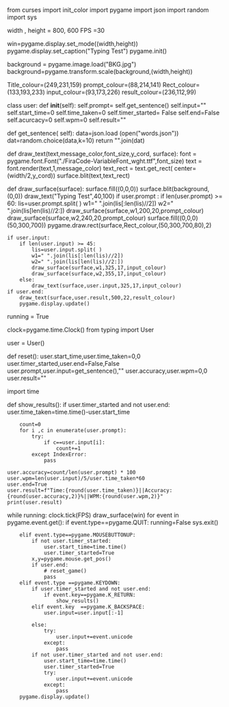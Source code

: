 from curses import init_color
import pygame
import json
import random
import sys


width , height = 800, 600
FPS =30


win=pygame.display.set_mode((width,height))
pygame.display.set_caption("Typing Test")
pygame.init()


background = pygame.image.load("BKG.jpg")
background=pygame.transform.scale(background,(width,height))

Title_colour=(249,231,159)
prompt_colour=(88,214,141)
Rect_colour=(133,193,233)
input_colour=(93,173,226)
result_colour=(236,112,99)

class user:
    def __init__(self):
        self.prompt= self.get_sentence()
        self.input=""
        self.start_time=0
        self.time_taken=0
        self.timer_started= False
        self.end=False
        self.acurcacy=0
        self.wpm=0
        self.result=""


def get_sentence( self):
    data=json.load (open("words.json"))
    dat=random.choice(data,k=10)
    return "".join(dat)
        



def draw_text(text,message_color,font_size,y_cord, surface):
    font = pygame.font.Font("./FiraCode-VariableFont_wght.ttf",font_size)
    text = font.render(text,1,message_color)
    text_rect = text.get_rect( center=(width/2,y_cord))
    surface.blit(text,text_rect)



    
def draw_surface(surface):
    surface.fill((0,0,0))
    surface.blit(background,(0,0))
    draw_text("Typing Test",40,100)
    if user.prompt :
        if len(user.prompt) >= 60:
            lis=user.prompt.split( )
            w1=" ".join(lis[:len(lis)//2])
            w2=" ".join(lis[len(lis)//2:])
            draw_surface(surface,w1,200,20,prompt_colour)
            draw_surface(surface,w2,240,20,prompt_colour)
    surface.fill((0,0,0)(50,300,700)) 
    pygame.draw.rect(surface,Rect_colour,(50,300,700,80),2) 

    if user.input:
        if len(user.input) >= 45:
            lis=user.input.split( )
            w1=" ".join(lis[:len(lis)//2])
            w2=" ".join(lis[len(lis)//2:])
            draw_surface(surface,w1,325,17,input_colour)
            draw_surface(surface,w2,355,17,input_colour)
        else:
            draw_text(surface,user.input,325,17,input_colour)  
    if user.end:
        draw_text(surface,user.result,500,22,result_colour)
        pygame.display.update()   


running = True

clock=pygame.time.Clock()
from typing import User

user = User()


def reset():
    user.start_time,user.time_taken=0,0
    user.timer_started,user.end=False,False
    user.prompt,user.input=get_sentence(),""
    user.accuracy,user.wpm=0,0
    user.result=""

import time

def show_results():
    if user.timer_started and not user.end:
        user.time_taken=time.time()-user.start_time

        count=0
        for i ,c in enumerate(user.prompt):
            try:
                if c==user.input[i]:
                    count+=1
            except IndexError:
                pass

    user.accuracy=count/len(user.prompt) * 100  
    user.wpm=len(user.input)/5/user.time_taken*60
    user.end=True
    user.result=f"Time:{round(user.time_taken)}||Accuracy:{round(user.accuracy,2)}%||WPM:{round(user.wpm,2)}"
    print(user.result)

    
while running:
    clock.tick(FPS)
    draw_surface(win)
    for event in pygame.event.get():
        if event.type==pygame.QUIT:
            running=False
            sys.exit()

        elif event.type==pygame.MOUSEBUTTONUP:
            if not user.timer_started:
                user.start_time=time.time()
                user.timer_started=True
            x,y=pygame.mouse.get_pos()
            if user.end:
                # reset_game() 
                pass
        elif event.type ==pygame.KEYDOWN:
            if user.timer_started and not user.end:
                if event.key==pygame.K_RETURN:
                    show_results()
            elif event.key  ==pygame.K_BACKSPACE:
                user.input=user.input[:-1]
     
            else:
                try:
                    user.input+=event.unicode
                except:
                    pass
            if not user.timer_started and not user.end:
                user.start_time=time.time()
                user.timer_started=True
                try: 
                    user.input+=event.unicode
                except:
                    pass
        pygame.display.update()


